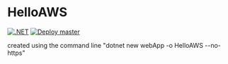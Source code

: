 # HelloAWS
[![.NET](https://github.com/sarmadjari/HelloAWS/actions/workflows/dotnet.yml/badge.svg)](https://github.com/sarmadjari/HelloAWS/actions/workflows/dotnet.yml)
[![Deploy master](https://github.com/sarmadjari/HelloAWS/actions/workflows/aws_deploy.yml/badge.svg)](https://github.com/sarmadjari/HelloAWS/actions/workflows/aws_deploy.yml)

created using the command line "dotnet new webApp -o HelloAWS --no-https"
